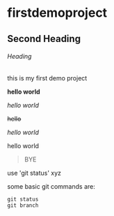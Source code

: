 # firstdemoproject

## Second Heading

###### Heading


this is my first demo project

**hello world**

*hello world*

~~hello~~

*hello world*

hello world

> BYE

use 'git status' xyz

some basic git commands are:

```
git status
git branch

```

